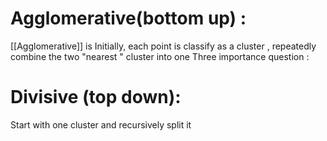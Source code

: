 #  Agglomerative(bottom up) : 
[[Agglomerative]] is Initially, each point is classify as a cluster , repeatedly combine the two "nearest " cluster into one 
Three importance question : 

# Divisive (top down):
Start with one cluster and recursively split it





